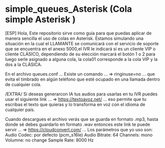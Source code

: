 # simple_queues_Asterisk (Cola simple Asterisk )

[ESP]
Hola,
Este repositorio sirve como guía para que puedas aplicar de manera sencilla el uso de colas en Asterisk.
Estamos simulando una situación en la cual el LLAMANTE se comunicará con el servicio de soporte
que se encuentra en el anexo 5000,el IVR le indicará si es un cliente VIP o cliente CLÁSICO, dependiendo
de su elección marcará el botón 1 o 2 para luego serle asignado a alguna cola, la cola01 corresponde a la
cola VIP y la dos a la CLÁSICA.

En el archivo queues.conf ...
Existe un comando ...
=> ringinuse=no
... que evita el timbrado en algún teléfono que esté ocupado en una llamada dentro de cualquier cola.

/EXTRA/
Si deseas generarcon IA tus audios para usarlas en tu IVR puedes usar el siguiente link ...
=> https://textoavoz.net/
... eso permite que tu escribas el texto que quieras y lo transforma en voz con el idioma de cualquier país.

Cuando descargues el archivo verás que se guarda en formato .mp3, hasta donde sé debes guardarlo en formato .wav
entonces este link te puede servir ...
=> https://cloudconvert.com/
... Los parámetros que yo uso son:
Audio Codec: por defecto (pcm_s16le)
Audio Bitrate: 64
Channels: mono
Volumne: no change
Sample Rate: 8000 Hz



